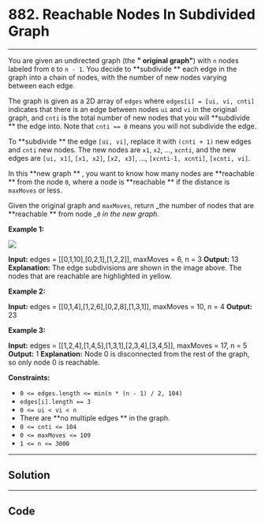 # 882. Reachable Nodes In Subdivided Graph

---

You are given an undirected graph (the **" original graph"**) with `n` nodes labeled from `0` to `n - 1`. You decide to **subdivide ** each edge in the graph into a chain of nodes, with the number of new nodes varying between each edge.

The graph is given as a 2D array of `edges` where `edges[i] = [ui, vi, cnti]` indicates that there is an edge between nodes `ui` and `vi` in the original graph, and `cnti` is the total number of new nodes that you will **subdivide ** the edge into. Note that `cnti == 0` means you will not subdivide the edge.

To **subdivide ** the edge `[ui, vi]`, replace it with `(cnti + 1)` new edges and `cnti` new nodes. The new nodes are `x1`, `x2`, ..., `xcnti`, and the new edges are `[ui, x1]`, `[x1, x2]`, `[x2, x3]`, ..., `[xcnti-1, xcnti]`, `[xcnti, vi]`.

In this **new graph ** , you want to know how many nodes are **reachable ** from the node `0`, where a node is **reachable ** if the distance is `maxMoves` or less.

Given the original graph and `maxMoves`, return _the number of nodes that are **reachable ** from node _`0` _in the new graph_.

 

**Example 1:**

![](https://s3-lc-upload.s3.amazonaws.com/uploads/2018/08/01/origfinal.png)


**Input:** edges = [[0,1,10],[0,2,1],[1,2,2]], maxMoves = 6, n = 3
**Output:** 13
**Explanation:** The edge subdivisions are shown in the image above.
The nodes that are reachable are highlighted in yellow.


**Example 2:**


**Input:** edges = [[0,1,4],[1,2,6],[0,2,8],[1,3,1]], maxMoves = 10, n = 4
**Output:** 23


**Example 3:**


**Input:** edges = [[1,2,4],[1,4,5],[1,3,1],[2,3,4],[3,4,5]], maxMoves = 17, n = 5
**Output:** 1
**Explanation:** Node 0 is disconnected from the rest of the graph, so only node 0 is reachable.


 

**Constraints:**

  * `0 <= edges.length <= min(n * (n - 1) / 2, 104)`
  * `edges[i].length == 3`
  * `0 <= ui < vi < n`
  * There are **no multiple edges ** in the graph.
  * `0 <= cnti <= 104`
  * `0 <= maxMoves <= 109`
  * `1 <= n <= 3000`

---

## Solution



---

## Code
```python


```